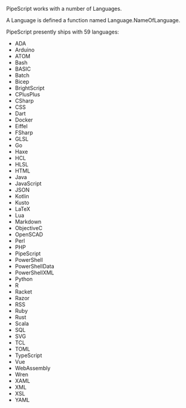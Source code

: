 PipeScript works with a number of Languages.

A Language is defined a function named Language.NameOfLanguage.

PipeScript presently ships with 59 languages:

* ADA
* Arduino
* ATOM
* Bash
* BASIC
* Batch
* Bicep
* BrightScript
* CPlusPlus
* CSharp
* CSS
* Dart
* Docker
* Eiffel
* FSharp
* GLSL
* Go
* Haxe
* HCL
* HLSL
* HTML
* Java
* JavaScript
* JSON
* Kotlin
* Kusto
* LaTeX
* Lua
* Markdown
* ObjectiveC
* OpenSCAD
* Perl
* PHP
* PipeScript
* PowerShell
* PowerShellData
* PowerShellXML
* Python
* R
* Racket
* Razor
* RSS
* Ruby
* Rust
* Scala
* SQL
* SVG
* TCL
* TOML
* TypeScript
* Vue
* WebAssembly
* Wren
* XAML
* XML
* XSL
* YAML

